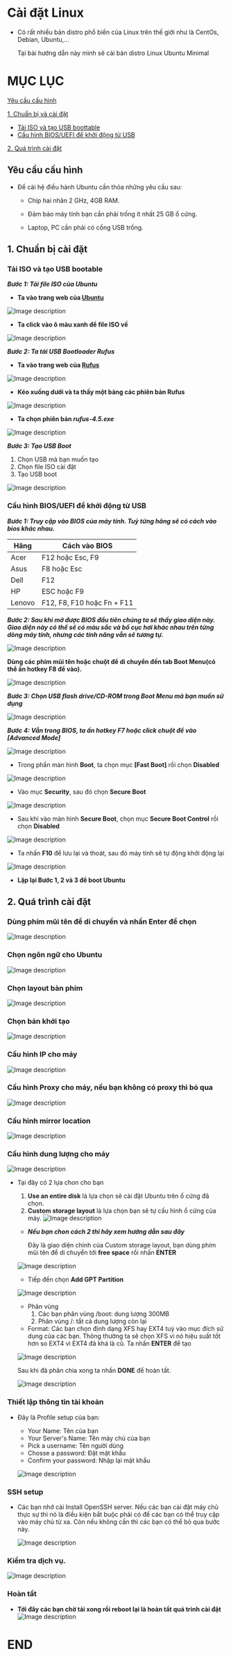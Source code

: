# Cài đặt Linux
  * Có rất nhiều bản distro phổ biến của Linux trên thế giới như là CentOs, Debian, Ubuntu,...
    
    Tại bài hướng dẫn này mình sẽ cài bản distro Linux Ubuntu Minimal
# MỤC LỤC
[Yêu cầu cấu hình](#Y)

[1. Chuẩn bị và cài đặt](#1)
- [Tải ISO và tạo USB boottable](#1.1)
- [Cấu hình BIOS/UEFI để khởi động từ USB](#1.2)

[2. Quá trình cài đặt](#2)

<a name="Y"></a>
## Yêu cầu cấu hình
* Để cài hệ điều hành Ubuntu cần thỏa những yêu cầu sau:

  - Chip hai nhân 2 GHz, 4GB RAM.

  - Đảm bảo máy tính bạn cần phải trống ít nhất 25 GB ổ cứng.

  - Laptop, PC cần phải có cổng USB trống.
<a name="1"></a>
## 1. Chuẩn bị cài đặt
<a name="1.1"></a>
### Tải ISO và tạo USB bootable

***Bước 1: Tải file ISO của Ubuntu***

* **Ta vào trang web của [Ubuntu](https://ubuntu.com/download/desktop#release-notes)**

![Image description](/img/web%20ubuntu.png)

* **Ta click vào ô màu xanh để file ISO về**

![Image description](/img/web%20ubuntu%20select.png)

***Bước 2: Ta tải USB Bootloader Rufus***

* **Ta vào trang web của [Rufus](https://rufus.ie/en/)**

![Image description](/img/web%20Rusfu.png)

* **Kéo xuống dưới và ta thấy một bảng các phiên bản Rufus**

![Image description](/img/Rufusdown.png)

* **Ta chọn phiên bản *rufus-4.5.exe***

![Image description](/img/Rufusdownselect.png)

***Bước 3: Tạo USB Boot***
  1. Chọn USB mà bạn muốn tạo
  2. Chọn file ISO cài đặt
  3. Tạo USB boot 

![Image description](/img/StepRufus.png)

<a name="1.2"></a>
### Cấu hình BIOS/UEFI để khởi động từ USB
***Bước 1: Truy cập vào BIOS của máy tính. Tuỳ từng hãng sẽ có cách vào bios khác nhau.***

| Hãng          | Cách vào BIOS               |
| --------------| --------------------------- |
| Acer          | F12 hoặc Esc, F9            |
| Asus          | F8 hoặc Esc                 |
| Dell          | F12                         |
| HP            | ESC hoặc F9                 |
| Lenovo        | F12, F8, F10 hoặc Fn + F11  |


***Bước 2: Sau khi mở được BIOS đầu tiên chúng ta sẽ thấy giao diện này. Giao diện này có thể sẽ có màu sắc và bố cục hơi khác nhau trên từng dòng máy tính, nhưng các tính năng vẫn sẽ tương tự.***

![Image description](/img/biosmenu.png)

**Dùng các phím mũi tên hoặc chuột để di chuyển đến tab Boot Menu(có thể ấn hotkey F8 để vào).**

![Image description](/img/bootmenuselect.png)

***Bước 3: Chọn USB flash drive/CD-ROM trong Boot Menu mà bạn muốn sử dụng***

![Image description](/img/USBdrive.png)

***Bước 4: Vẫn trong BIOS, ta ấn hotkey F7 hoặc click chuột để vào [Advanced Mode]***

![Image description](/img/F7.png)

* Trong phần màn hình **Boot**, ta chọn mục **[Fast Boot]** rồi chọn **Disabled**

![Image description](/img/bootstep.png)

* Vào mục **Security**, sau đó chọn **Secure Boot**

![Image description](/img/Security.png)

* Sau khi vào màn hình **Secure Boot**, chọn mục **Secure Boot Control** rồi chọn **Disabled**

![Image description](/img/SecureBoostDis.png)

* Ta nhấn **F10** để lưu lại và thoát, sau đó máy tính sẽ tự động khởi động lại

![Image description](/img/Save&Exit.png)

* **Lặp lại Bước 1, 2 và 3 để boot Ubuntu**
<a name="2"></a>
## 2. Quá trình cài đặt

### Dùng phím mũi tên để di chuyển và nhấn Enter để chọn

![Image description](/img/UbuntuGNU.png)

### Chọn ngôn ngữ cho Ubuntu

![Image description](/img/SelectLang.png)

### Chọn layout bàn phím

![Image description](/img/LayoutKey.png)

### Chọn bản khởi tạo

![Image description](/img/Typeinstall.png)

### Cấu hình IP cho máy

![Image description](/img/IPConfig.png)

### Cấu hình Proxy cho máy, nếu bạn không có proxy thì bỏ qua

![Image description](/img/ProxyConfig.png)

### Cấu hình mirror location

![Image description](/img/MirrorLocation.png)

### Cấu hình dung lượng cho máy

![Image description](/img/StorageCon.png)

* Tại đây có 2 lựa chon cho bạn
    1. **Use an entire disk** là lựa chọn sẽ cài đặt Ubuntu trên ổ cứng đã chọn.
    2. **Custom storage layout** là lựa chọn bạn sẽ tự cấu hình ổ cứng của máy.
    ![Image description](/img/StorageOpt.png)
    
    * ***Nếu bạn chon cách 2 thì hãy xem hướng dẫn sau đây***

        Đây là giao diện chính của Custom storage layout, bạn dùng phím mũi tên để di chuyển tới **free space** rồi nhấn **ENTER**
    
    ![Image description](/img/mainstoragescreen.png)

    * Tiếp đến chọn **Add GPT Partition**

    ![Image description](/img/GPTPa.png)
    * Phân vùng
      1. Các bạn phân vùng /boot: dung lượng 300MB
      2. Phân vùng /: tất cả dung lượng còn lại
    * Format: Các bạn chọn định dạng XFS hay EXT4 tuỳ vào mục đích sử dụng của các bạn. Thông thường ta sẽ chọn XFS vì nó hiệu suất tốt hơn so EXT4 vì EXT4 đã khá là cũ.
    Ta nhấn **ENTER** để tạo

    ![Image description](/img/MountFormat.png)
    
    Sau khi đã phân chia xong ta nhấn **DONE** để hoàn tất.

    ![Image description](/img/PaDone.png)

### Thiết lập thông tin tài khoản
* Đây là Profile setup của bạn:
    * Your Name: Tên của bạn
    * Your Server's Name: Tên máy chủ của bạn
    * Pick a username: Tên người dùng
    * Chosse a password: Đặt mật khẩu
    * Confirm your password: Nhập lại mật khẩu
    
    ![Image description](/img/Account.png)

### SSH setup
* Các bạn nhớ cài Install OpenSSH server. Nếu các bạn cài đặt máy chủ thực sự thì nó là điều kiện bắt buộc phải có để các bạn có thể truy cập vào máy chủ từ xa. Còn nếu không cần thì các bạn có thể bỏ qua bước này.
    
    ![Image description](/img/OpenSSH.png)

### Kiểm tra dịch vụ.

![Image description](/img/Featured.png)

### Hoàn tất
* **Tới đây các bạn chờ tải xong rồi reboot lại là hoàn tất quá trình cài đặt**
![Image description](/img/Done.png)

# END
